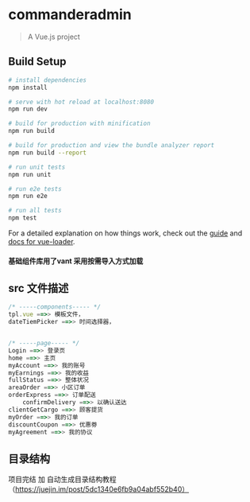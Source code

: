 # commanderadmin

> A Vue.js project

## Build Setup

``` bash
# install dependencies
npm install

# serve with hot reload at localhost:8080
npm run dev

# build for production with minification
npm run build

# build for production and view the bundle analyzer report
npm run build --report

# run unit tests
npm run unit

# run e2e tests
npm run e2e

# run all tests
npm test
```

For a detailed explanation on how things work, check out the [guide](http://vuejs-templates.github.io/webpack/) and [docs for vue-loader](http://vuejs.github.io/vue-loader).

#### 基础组件库用了vant 采用按需导入方式加载

## src 文件描述
```javascript
/* -----components----- */
tpl.vue ==>> 模板文件，
dateTiemPicker ==>> 时间选择器，


/* -----page----- */
Login ==>> 登录页
home ==>> 主页
myAccount ==>> 我的账号
myEarnings ==>> 我的收益
fullStatus ==>> 整体状况
areaOrder ==>> 小区订单
orderExpress ==>> 订单配送
    confirmDelivery ==>> 以确认送达
clientGetCargo ==>> 顾客提货
myOrder ==>> 我的订单
discountCoupon ==>> 优惠劵
myAgreement ==>> 我的协议
```

## 目录结构

项目完结 加
自动生成目录结构教程（https://juejin.im/post/5dc1340e6fb9a04abf552b40）
